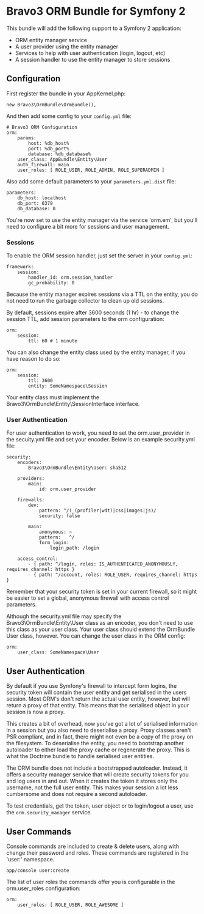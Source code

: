 Bravo3 ORM Bundle for Symfony 2
===============================
This bundle will add the following support to a Symfony 2 application:

* ORM entity manager service
* A user provider using the entity manager
* Services to help with user authentication (login, logout, etc)
* A session handler to use the entity manager to store sessions

Configuration
-------------
First register the bundle in your AppKernel.php:

    new Bravo3\OrmBundle\OrmBundle(),
    
And then add some config to your `config.yml` file:

    # Bravo3 ORM Configuration
    orm:
        params:
            host: %db_host%
            port: %db_port%
            database: %db_database%
        user_class: AppBundle\Entity\User
        auth_firewall: main
        user_roles: [ ROLE_USER, ROLE_ADMIN, ROLE_SUPERADMIN ]

Also add some default parameters to your `parameters.yml.dist` file:

    parameters:
        db_host: localhost
        db_port: 6379
        db_database: 0
    
You're now set to use the entity manager via the service 'orm.em', but you'll need to configure a bit more for sessions
and user management.

### Sessions
To enable the ORM session handler, just set the server in your `config.yml`:

    framework:
        session:
            handler_id: orm.session_handler
            gc_probability: 0

Because the entity manager expires sessions via a TTL on the entity, you do not need to run the garbage collector to
clean up old sessions.

By default, sessions expire after 3600 seconds (1 hr) - to change the session TTL, add session parameters to the orm
configuration:

    orm:
        session:
            ttl: 60 # 1 minute

You can also change the entity class used by the entity manager, if you have reason to do so:

    orm:
        session:
            ttl: 3600
            entity: SomeNamespace\Session

Your entity class must implement the Bravo3\OrmBundle\Entity\SessionInterface interface.

### User Authentication
For user authentication to work, you need to set the orm.user_provider in the secuity.yml file and set your encoder.
Below is an example security.yml file:

    security:
        encoders:
            Bravo3\OrmBundle\Entity\User: sha512
    
        providers:
            main:
                id: orm.user_provider
    
        firewalls:
            dev:
                pattern: ^/(_(profiler|wdt)|css|images|js)/
                security: false
    
            main:
                anonymous: ~
                pattern:   ^/
                form_login:
                    login_path: /login
    
        access_control:
            - { path: ^/login, roles: IS_AUTHENTICATED_ANONYMOUSLY, requires_channel: https }
            - { path: ^/account, roles: ROLE_USER, requires_channel: https }

Remember that your security token is set in your current firewall, so it might be easier to set a global, anonymous
firewall with access control parameters.

Although the security.yml file may specify the Bravo3\OrmBundle\Entity\User class as an encoder, you don't need to use
this class as your user class. Your user class should extend the OrmBundle User class, however. You can change the 
user class in the ORM config:

    orm:
        user_class: SomeNamespace\User

User Authentication
-------------------
By default if you use Symfony's firewall to intercept form logins, the security token will contain the user entity
and get serialised in the users session. Most ORM's don't return the actual user entity, however, but will return a
proxy of that entity. This means that the serialised object in your session is now a proxy.

This creates a bit of overhead, now you've got a lot of serialised information in a session but you also need to
deserialise a proxy. Proxy classes aren't PSR compliant, and in fact, there might not even be a copy of the proxy on
the filesystem. To deserialise the entity, you need to bootstrap another autoloader to either load the proxy cache or
regenerate the proxy. This is what the Doctrine bundle to handle serialised user entities.

The ORM bundle does not include a bootstrapped autoloader. Instead, it offers a security manager service that will
create security tokens for you and log users in and out. When it creates the token it stores only the username, not
the full user entity. This makes your session a lot less cumbersome and does not require a second autoloader.

To test credentials, get the token, user object or to login/logout a user, use the `orm.security_manager` service.

User Commands
-------------
Console commands are included to create & delete users, along with change their password and roles. These commands are
registered in the 'user:' namespace. 

    app/console user:create
    
The list of user roles the commands offer you is configurable in the orm.user_roles configuration:

    orm:
        user_roles: [ ROLE_USER, ROLE_AWESOME ]
        